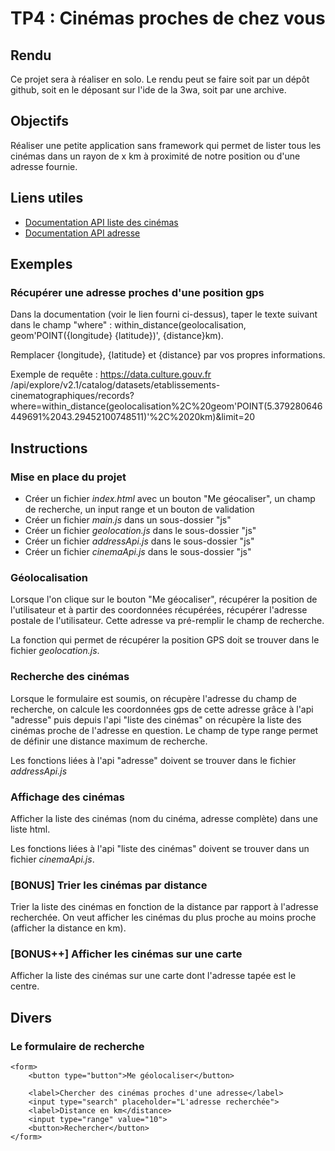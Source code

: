 # TP4 : Cinémas proches de chez vous

## Rendu

Ce projet sera à réaliser en solo. Le rendu peut se faire soit par un dépôt github, soit en le déposant sur l'ide de la 3wa, soit par une archive.

## Objectifs

Réaliser une petite application sans framework qui permet de lister tous les cinémas dans un rayon de x km à proximité de notre position ou d'une adresse fournie.

## Liens utiles

- [Documentation API liste des cinémas](https://data.culture.gouv.fr/explore/dataset/etablissements-cinematographiques/api/)
- [Documentation API adresse](https://adresse.data.gouv.fr/api-doc/adresse)

## Exemples

### Récupérer une adresse proches d'une position gps

Dans la documentation (voir le lien fourni ci-dessus), taper le texte suivant dans le champ "where" : within_distance(geolocalisation, geom'POINT({longitude} {latitude})', {distance}km).

Remplacer {longitude}, {latitude} et {distance} par vos propres informations.

Exemple de requête : https://data.culture.gouv.fr
/api/explore/v2.1/catalog/datasets/etablissements-cinematographiques/records?where=within_distance(geolocalisation%2C%20geom'POINT(5.379280646449691%2043.29452100748511)'%2C%2020km)&limit=20

## Instructions

### Mise en place du projet

- Créer un fichier _index.html_ avec un bouton "Me géocaliser", un champ de recherche, un input range et un bouton de validation
- Créer un fichier _main.js_ dans un sous-dossier "js"
- Créer un fichier _geolocation.js_ dans le sous-dossier "js"
- Créer un fichier _addressApi.js_ dans le sous-dossier "js"
- Créer un fichier _cinemaApi.js_ dans le sous-dossier "js"

### Géolocalisation

Lorsque l'on clique sur le bouton "Me géocaliser", récupérer la position de l'utilisateur et à partir des coordonnées récupérées, récupérer l'adresse postale de l'utilisateur. Cette adresse va pré-remplir le champ de recherche.

La fonction qui permet de récupérer la position GPS doit se trouver dans le fichier _geolocation.js_.

### Recherche des cinémas

Lorsque le formulaire est soumis, on récupère l'adresse du champ de recherche, on calcule les coordonnées gps de cette adresse grâce à l'api "adresse" puis depuis l'api "liste des cinémas" on récupère la liste des cinémas proche de l'adresse en question. Le champ de type range permet de définir une distance maximum de recherche.

Les fonctions liées à l'api "adresse" doivent se trouver dans le fichier _addressApi.js_

### Affichage des cinémas

Afficher la liste des cinémas (nom du cinéma, adresse complète) dans une liste html.

Les fonctions liées à l'api "liste des cinémas" doivent se trouver dans un fichier _cinemaApi.js_.

### [BONUS] Trier les cinémas par distance

Trier la liste des cinémas en fonction de la distance par rapport à l'adresse recherchée. On veut afficher les cinémas du plus proche au moins proche (afficher la distance en km).

### [BONUS++] Afficher les cinémas sur une carte

Afficher la liste des cinémas sur une carte dont l'adresse tapée est le centre.

## Divers

### Le formulaire de recherche

```
<form>
    <button type="button">Me géolocaliser</button>

    <label>Chercher des cinémas proches d'une adresse</label>
    <input type="search" placeholder="L'adresse recherchée">
    <label>Distance en km</distance>
    <input type="range" value="10">
    <button>Rechercher</button>
</form>
```
